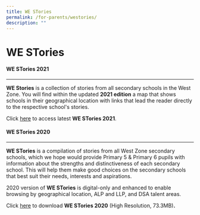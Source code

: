```yaml
---
title: WE STories
permalink: /for-parents/westories/
description: ""
---
```


WE STories
==========

#### WE STories 2021
---------------

**WE Stories** is a collection of stories from all secondary schools in the West Zone. You will find within the updated **2021 edition** a map that shows schools in their geographical location with links that lead the reader directly to the respective school's stories.  
  
Click [here](https://online.fliphtml5.com/obrr/vrmu/#p=1) to access latest **WE STories 2021**.  
  

#### WE STories 2020
---------------

**WE STories** is a compilation of stories from all West Zone secondary schools, which we hope would provide Primary 5 & Primary 6 pupils with information about the strengths and distinctiveness of each secondary school. This will help them make good choices on the secondary schools that best suit their needs, interests and aspirations. 

2020 version of **WE STories** is digital-only and enhanced to enable browsing by geographical location, ALP and LLP, and DSA talent areas.  
  
Click [here](https://corporationpri-moe-edu-sg-admin.cwp.sg/qql/slot/u746/For%20Parents/Others/WESTORIES%202020.pdf) to download **WE STories 2020** (High Resolution, 73.3MB)**.**
